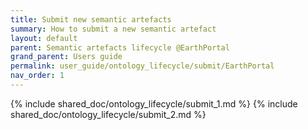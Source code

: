 ```yaml
---
title: Submit new semantic artefacts
summary: How to submit a new semantic artefact
layout: default
parent: Semantic artefacts lifecycle @EarthPortal
grand_parent: Users guide
permalink: user_guide/ontology_lifecycle/submit/EarthPortal
nav_order: 1
---
```




{% include shared_doc/ontology_lifecycle/submit_1.md  %}
{% include shared_doc/ontology_lifecycle/submit_2.md  %}